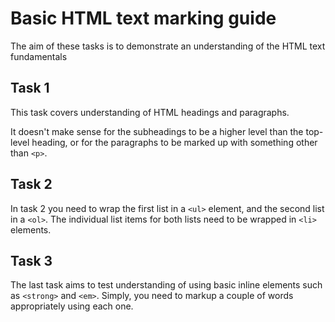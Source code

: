# Basic HTML text marking guide

The aim of these tasks is to demonstrate an understanding of the HTML text fundamentals

## Task 1

This task covers understanding of HTML headings and paragraphs.

It doesn't make sense for the subheadings to be a higher level than the top-level heading, or for the paragraphs to be marked up with something other than `<p>`.

## Task 2

In task 2 you need to wrap the first list in a `<ul>` element, and the second list in a `<ol>`. The individual list items for both lists need to be wrapped in `<li>` elements.

## Task 3

The last task aims to test understanding of using basic inline elements such as `<strong>` and `<em>`. Simply, you need to markup a couple of words appropriately using each one.